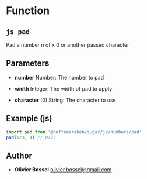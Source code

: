 
# Function


## ```js pad ```


Pad a number n of x 0 or another passed character

## Parameters

- **number**  Number: The number to pad

- **width**  Integer: The width of pad to apply

- **character** (0) String: The character to use



## Example (js)

```js
import pad from '@coffeekraken/sugar/js/numbers/pad'
pad(123, 4) // 0123
```


## Author
- **Olivier Bossel** <a href="mailto:olivier.bossel@gmail.com">olivier.bossel@gmail.com</a> 



